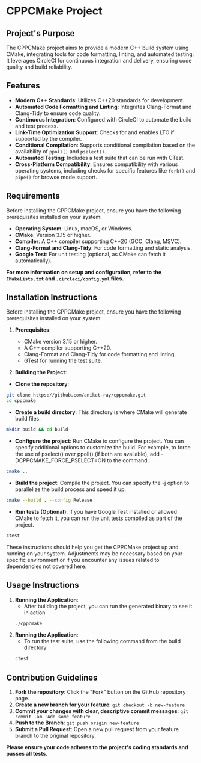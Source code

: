 # CPPCMake Project

## Project's Purpose
The CPPCMake project aims to provide a modern C++ build system using CMake, integrating tools for code formatting, linting, and automated testing. It leverages CircleCI for continuous integration and delivery, ensuring code quality and build reliability.

## Features
- **Modern C++ Standards**: Utilizes C++20 standards for development.
- **Automated Code Formatting and Linting**: Integrates Clang-Format and Clang-Tidy to ensure code quality.
- **Continuous Integration**: Configured with CircleCI to automate the build and test process.
- **Link-Time Optimization Support**: Checks for and enables LTO if supported by the compiler.
- **Conditional Compilation**: Supports conditional compilation based on the availability of `ppoll()` and `pselect()`.
- **Automated Testing**: Includes a test suite that can be run with CTest.
- **Cross-Platform Compatibility**: Ensures compatibility with various operating systems, including checks for specific features like `fork()` and `pipe()` for browse mode support.

## Requirements
Before installing the CPPCMake project, ensure you have the following prerequisites installed on your system:
- **Operating System**: Linux, macOS, or Windows.
- **CMake**: Version 3.15 or higher.
- **Compiler**: A C++ compiler supporting C++20 (GCC, Clang, MSVC).
- **Clang-Format and Clang-Tidy**: For code formatting and static analysis.
- **Google Test**: For unit testing (optional, as CMake can fetch it automatically).

**For more information on setup and configuration, refer to the `CMakeLists.txt` and `.circleci/config.yml` files.**
## Installation Instructions
Before installing the CPPCMake project, ensure you have the following prerequisites installed on your system:
1. **Prerequisites**:
    - CMake version 3.15 or higher.
    - A C++ compiler supporting C++20.
    - Clang-Format and Clang-Tidy for code formatting and linting.
    - GTest for running the test suite.

2. **Building the Project**:
- **Clone the repository**:
```bash 
git clone https://github.com/aniket-ray/cppcmake.git
cd cppcmake
```
- **Create a build directory**:
This directory is where CMake will generate build files.
```bash
mkdir build && cd build
```
- **Configure the project**:
Run CMake to configure the project. You can specify additional options to customize the build. For example, to force the use of pselect() over ppoll() (if both are available), add -DCPPCMAKE_FORCE_PSELECT=ON to the command.
```bash
cmake ..
```
- **Build the project**: Compile the project. You can specify the -j option to parallelize the build process and speed it up.
```bash
cmake --build . --config Release
```
- **Run tests (Optional)**: If you have Google Test installed or allowed CMake to fetch it, you can run the unit tests compiled as part of the project.
```bash
ctest
```

These instructions should help you get the CPPCMake project up and running on your system. Adjustments may be necessary based on your specific environment or if you encounter any issues related to dependencies not covered here.


## Usage Instructions
1. **Running the Application**:
    - After building the project, you can run the generated binary to see it in action
    ```bash
    ./cppcmake
   ```
2. **Running the Application**:
    - To run the test suite, use the following command from the build directory
    ```bash
    ctest
    ```

## Contribution Guidelines
1. **Fork the repository**: Click the "Fork" button on the GitHub repository page.
2. **Create a new branch for your feature**: `git checkout -b new-feature`
3. **Commit your changes with clear, descriptive commit messages**: `git commit -am 'Add some feature`
4. **Push to the Branch**: `git push origin new-feature`
5. **Submit a Pull Request**: Open a new pull request from your feature branch to the original repository.

**Please ensure your code adheres to the project's coding standards and passes all tests.**

